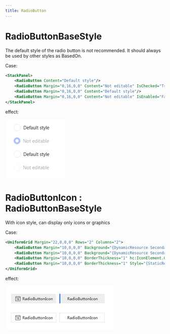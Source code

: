 ```yaml
---
title: RadioButton
---
```


# RadioButtonBaseStyle

The default style of the radio button is not recommended. It should always be used by other styles as BasedOn.

Case:

```xml
<StackPanel>
    <RadioButton Content="Default style"/>
    <RadioButton Margin="0,16,0,0" Content="Not editable" IsChecked="True" IsEnabled="False"/>
    <RadioButton Margin="0,16,0,0" Content="Default style"/>
    <RadioButton Margin="0,16,0,0" Content="Not editable" IsEnabled="False"/>
</StackPanel>
```

effect:

![RadioButton.DefaultStyle](https://raw.githubusercontent.com/HandyOrg/HandyOrgResource/master/HandyControl/Doc/native_controls/RadioButton.DefaultStyle.png)

# RadioButtonIcon : RadioButtonBaseStyle

With icon style, can display only icons or graphics

Case:

```xml
<UniformGrid Margin="22,0,0,0" Rows="2" Columns="2">
    <RadioButton Margin="10,0,0,0" Background="{DynamicResource SecondaryRegionBrush}" hc:IconElement.Geometry="{StaticResource CalendarGeometry}" Style="{StaticResource RadioButtonIcon}" Content="RadioButtonIcon"/>
    <RadioButton Margin="10,0,0,0" Background="{DynamicResource SecondaryRegionBrush}" Style="{StaticResource RadioButtonIcon}" Content="RadioButtonIcon" IsChecked="True"/>
    <RadioButton Margin="10,0,0,0" BorderThickness="1" hc:IconElement.Geometry="{StaticResource CalendarGeometry}" Style="{StaticResource RadioButtonIcon}" Content="RadioButtonIcon"/>
    <RadioButton Margin="10,0,0,0" BorderThickness="1" Style="{StaticResource RadioButtonIcon}" Content="RadioButtonIcon"/>
</UniformGrid>
```

effect:

![RadioButton.IconStyle](https://raw.githubusercontent.com/HandyOrg/HandyOrgResource/master/HandyControl/Doc/native_controls/RadioButton.IconStyle.png)
